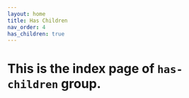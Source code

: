 ```yaml
---
layout: home
title: Has Children
nav_order: 4
has_children: true
---
```


# This is the index page of `has-children` group.
